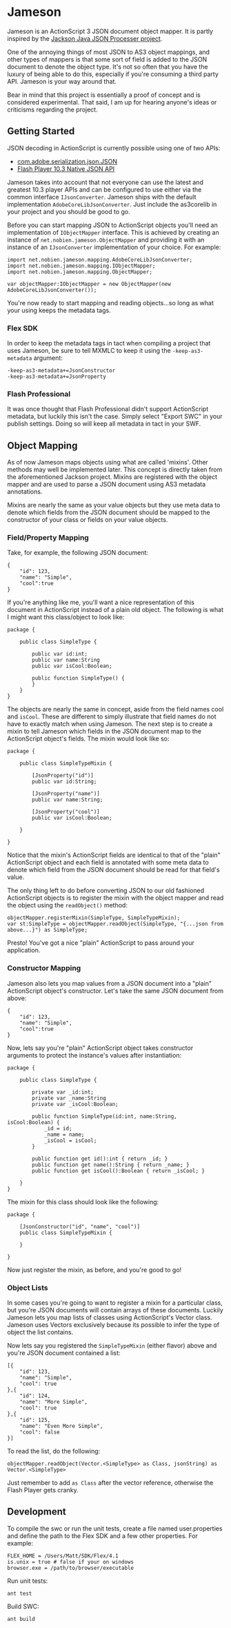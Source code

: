 # Jameson

Jameson is an ActionScript 3 JSON document object mapper. It is partly inspired by the [Jackson Java JSON Processer project](http://jackson.codehaus.org/). 

One of the annoying things of most JSON to AS3 object mappings, and other types of mappers is that some sort of field is added to the JSON document to denote the object type. It's not so often that you have the luxury of being able to do this, especially if you're consuming a third party API. Jameson is your way around that. 

Bear in mind that this project is essentially a proof of concept and is considered experimental. That said, I am up for hearing anyone's ideas or criticisms regarding the project. 

## Getting Started

JSON decoding in ActionScript is currently possible using one of two APIs:

* [com.adobe.serialization.json.JSON](https://github.com/mikechambers/as3corelib)
* [Flash Player 10.3 Native JSON API](http://blog.infrared5.com/2011/07/working-with-native-json-in-flash-player-11/)

Jameson takes into account that not everyone can use the latest and greatest 10.3 player APIs and can be configured to use either via the common interface `IJsonConverter`. Jameson ships with the default implementation `AdobeCoreLibJsonConverter`. Just include the as3corelib in your project and you should be good to go.

Before you can start mapping JSON to ActionScript objects you'll need an implementation of `IObjectMapper` interface. This is achieved by creating an instance of `net.nobien.jameson.ObjectMapper` and providing it with an instance of an  `IJsonConverter` implementation of your choice. For example:

    import net.nobien.jameson.mapping.AdobeCoreLibJsonConverter;
    import net.nobien.jameson.mapping.IObjectMapper;
    import net.nobien.jameson.mapping.ObjectMapper;
    
    var objectMapper:IObjectMapper = new ObjectMapper(new AdobeCoreLibJsonConverter());

You're now ready to start mapping and reading objects...so long as what your using keeps the metadata tags.

### Flex SDK

In order to keep the metadata tags in tact when compiling a project that uses Jameson, be sure to tell MXMLC to keep it using the `-keep-as3-metadata` argument:

    -keep-as3-metadata+=JsonConstructor 
    -keep-as3-metadata+=JsonProperty

### Flash Professional

It was once thought that Flash Professional didn't support ActionScript metadata, but luckily this isn't the case. Simply select "Export SWC" in your publish settings. Doing so will keep all metadata in tact in your SWF.

## Object Mapping

As of now Jameson maps objects using what are called 'mixins'. Other methods may well be implemented later. This concept is directly taken from the aforementioned Jackson project. Mixins are registered with the object mapper and are used to parse a JSON document using AS3 metadata annotations.

Mixins are nearly the same as your value objects but they use meta data to denote which fields from the JSON document should be mapped to the constructor of your class or fields on your value objects.

### Field/Property Mapping

Take, for example, the following JSON document:

    {
        "id": 123, 
        "name": "Simple", 
        "cool":true
    }

If you're anything like me, you'll want a nice representation of this document in ActionScript instead of a plain old object. The following is what I might want this class/object to look like:

    package {
        
        public class SimpleType {
        
            public var id:int;
            public var name:String
            public var isCool:Boolean;
        
            public function SimpleType() {
            }
        }
    }

The objects are nearly the same in concept, aside from the field names cool and `isCool`. These are different to simply illustrate that field names do not have to exactly match when using Jameson. The next step is to create a mixin to tell Jameson which fields in the JSON document map to the ActionScript object's fields. The mixin would look like so:

    package {
    
        public class SimpleTypeMixin {
        
            [JsonProperty("id")]
            public var id:String;
        
            [JsonProperty("name")]
            public var name:String;
        
            [JsonProperty("cool")]
            public var isCool:Boolean;
        
        }
    
    }
    
Notice that the mixin's ActionScript fields are identical to that of the "plain" ActionScript object and each field is annotated with some meta data to denote which field from the JSON document should be read for that field's value.

The only thing left to do before converting JSON to our old fashioned ActionScript objects is to register the mixin with the object mapper and read the object using the `readObject()` method:
    
    objectMapper.registerMixin(SimpleType, SimpleTypeMixin);
    var st:SimpleType = objectMapper.readObject(SimpleType, "{...json from above...}") as SimpleType;
    
Presto! You've got a nice "plain" ActionScript to pass around your application. 

### Constructor Mapping

Jameson also lets you map values from a JSON document into a "plain" ActionScript object's constructor. Let's take the same JSON document from above:

    {
        "id": 123, 
        "name": "Simple", 
        "cool":true
    }

Now, lets say you're "plain" ActionScript object takes constructor arguments to protect the instance's values after instantiation:

    package {
        
        public class SimpleType {
        
            private var _id:int;
            private var _name:String
            private var _isCool:Boolean;
        
            public function SimpleType(id:int, name:String, isCool:Boolean) {
                _id = id;
                _name = name;
                _isCool = isCool;
            }
            
            public function get id():int { return _id; }
            public function get name():String { return _name; }
            public function get isCool():Boolean { return _isCool; }
            
        }
    }
    
The mixin for this class should look like the following:

    package {
    
        [JsonConstructor("id", "name", "cool")]
        public class SimpleTypeMixin {
        
        }
        
    }
    
Now just register the mixin, as before, and you're good to go!

### Object Lists

In some cases you're going to want to register a mixin for a particular class, but you're JSON documents will contain arrays of these documents. Luckily Jameson lets you map lists of classes using ActionScript's Vector class. Jameson uses Vectors exclusively because its possible to infer the type of object the list contains. 

Now lets say you registered the `SimpleTypeMixin` (either flavor) above and you're JSON document contained a list:

    [{
        "id": 123, 
        "name": "Simple", 
        "cool": true
    },{
        "id": 124, 
        "name": "More Simple", 
        "cool": true
    },{
        "id": 125, 
        "name": "Even More Simple", 
        "cool": false
    }]
    
To read the list, do the following:

    objectMapper.readObject(Vector.<SimpleType> as Class, jsonString) as Vector.<SimpleType>
      
Just remember to add `as Class` after the vector reference, otherwise the Flash Player gets cranky.

## Development

To compile the swc or run the unit tests, create a file named user.properties and define the path to the Flex SDK and a few other properties. For example:

    FLEX_HOME = /Users/Matt/SDK/Flex/4.1
    is.unix = true # false if your on windows
    browser.exe = /path/to/browser/executable

Run unit tests:

    ant test

Build SWC:

    ant build

